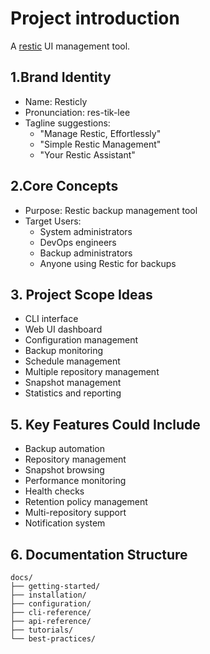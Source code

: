 # Project introduction

A [restic](https://restic.net/) UI management tool.

## 1.Brand Identity
- Name: Resticly
- Pronunciation: res-tik-lee
- Tagline suggestions: 
  * "Manage Restic, Effortlessly"
  * "Simple Restic Management"
  * "Your Restic Assistant"

## 2.Core Concepts
- Purpose: Restic backup management tool
- Target Users: 
  * System administrators
  * DevOps engineers
  * Backup administrators
  * Anyone using Restic for backups

## 3. Project Scope Ideas
- CLI interface
- Web UI dashboard
- Configuration management
- Backup monitoring
- Schedule management
- Multiple repository management
- Snapshot management
- Statistics and reporting

## 5. Key Features Could Include
- Backup automation
- Repository management
- Snapshot browsing
- Performance monitoring
- Health checks
- Retention policy management
- Multi-repository support
- Notification system

## 6. Documentation Structure
```
docs/
├── getting-started/
├── installation/
├── configuration/
├── cli-reference/
├── api-reference/
├── tutorials/
└── best-practices/
```
